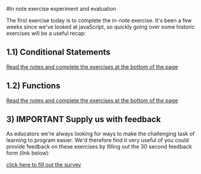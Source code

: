 #In note exercise experiment and evaluation 

The first exercise today is to complete the in-note exercise.  It's been a few weeks since we've looked at javaScript, so quickly going over some historic exercises will be a useful recap:


## 1.1) Conditional Statements

[Read the notes and complete the exercises at the bottom of the page](https://sirus21.gitbooks.io/cda401/content/sessions/session3/conditional_statements.html) 

## 1.2)  Functions  

[Read the notes and complete the exercises at the bottom of the page](https://sirus21.gitbooks.io/cda401/content/sessions/session3/functions.html) 


## 3) **IMPORTANT** Supply us with feedback

As educators we're always looking for ways to make the challenging task of learning to program easier. We'd therefore find it very useful of you could provide feedback on these exercises by filling out the 30 second feedback form (link below):


[click here to fill out the survey](https://goo.gl/forms/uyeEcvCv3X4F8D7v2)